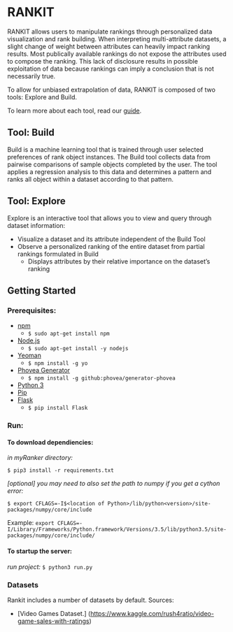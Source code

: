 # RANKIT

RANKIT allows users to manipulate rankings through personalized data visualization and rank building. When interpreting multi-attribute datasets, a slight change of weight between attributes can heavily impact ranking results. Most publically available rankings do not expose the attributes used to compose the ranking. This lack of disclosure results in possible exploitation of data because rankings can imply a conclusion that is not necessarily true.

To allow for unbiased extrapolation of data, RANKIT is composed of two tools: Explore and Build.

To learn more about each tool, read our [guide](https://github.com/RankerToolWebsite/myRanker/wiki).

## Tool: Build

Build is a machine learning tool that is trained through user selected preferences of rank object instances. The Build tool collects data from pairwise comparisons of sample objects completed by the user. The tool applies a regression analysis to this data and determines a pattern and ranks all object within a dataset according to that pattern.

## Tool: Explore

Explore is an interactive tool that allows you to view and query through dataset information:

- Visualize a dataset and its attribute independent of the Build Tool
- Observe a personalized ranking of the entire dataset from partial rankings formulated in Build 
	- Displays attributes by their relative importance on the dataset’s ranking

## Getting Started

### Prerequisites:

- [npm](https://www.npmjs.com/)
	- `$ sudo apt-get install npm`
- [Node.js](http://nodejs.org/)
	- `$ sudo apt-get install -y nodejs`
- [Yeoman](http://yeoman.io/)
	- `$ npm install -g yo`
- [Phovea Generator](https://github.com/phovea/generator-phovea)
	- `$ npm install -g github:phovea/generator-phovea`
- [Python 3](https://www.python.org)
- [Pip](https://pypi.python.org/pypi/pip)
- [Flask](http://flask.pocoo.org/)
	- `$ pip install Flask`


### Run: 

#### To download dependiencies:

*in myRanker directory:*

`$ pip3 install -r requirements.txt`

*[optional] you may need to also set the path to numpy if you get a cython error:*

`$ export CFLAGS=-I$<location of Python>/lib/python<version>/site-packages/numpy/core/include`

Example: `export CFLAGS=-I/Library/Frameworks/Python.framework/Versions/3.5/lib/python3.5/site-packages/numpy/core/include/`

#### To startup the server:

*run project:* `$ python3 run.py`

### Datasets

Rankit includes a number of datasets by default. Sources:
- [Video Games Dataset.] (https://www.kaggle.com/rush4ratio/video-game-sales-with-ratings)


